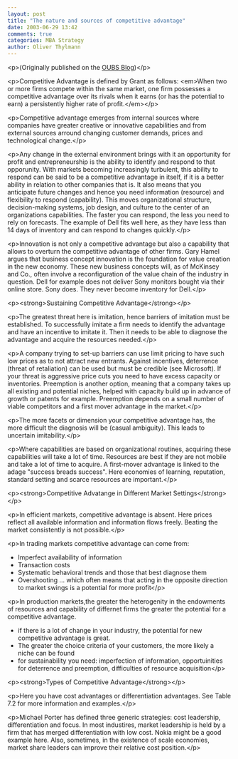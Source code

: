 ```yaml
---
layout: post
title: "The nature and sources of competitive advantage"
date: 2003-06-29 13:42
comments: true
categories: MBA Strategy
author: Oliver Thylmann
---
```



&lt;p&gt;(Originally published on the [OUBS Blog](http://blog.thylmann.net/category/oubs/))&lt;/p&gt;

&lt;p&gt;Competitive Advantage is defined by Grant as follows:
&lt;em&gt;When two or more firms compete within the same market, one firm possesses a competitive advantage over its rivals when it earns (or has the potential to earn) a persistently higher rate of profit.&lt;/em&gt;&lt;/p&gt;

&lt;p&gt;Competitive advantage emerges from internal sources where companies have greater creative or innovative capabilities and from external sources arround changing customer demands, prices and technological change.&lt;/p&gt;

&lt;p&gt;Any change in the external environment brings with it an opportunity for profit and entrepreneurship is the ability to identify and respond to that opporunity.  With markets becoming increasingly turbulent, this ability to respond can be said to be a competitive advantage in itself, if it is a better ability in relation to other companies that is. It also means that you anticipate future changes and hence you need information (resource) and flexibility to respond (capability).  This moves organizational structure, decision-making systems, job design, and culture to the center of an organizations capabilities. The faster you can respond, the less you need to rely on forecasts. The example of Dell fits well here, as they have less than 14 days of inventory and can respond to changes quickly.&lt;/p&gt;

&lt;p&gt;Innovation is not only a competitive advantage but also a capability that allows to overturn the competitive advantage of other firms. Gary Hamel argues that business concept innovation is the foundation for value creation in the new economy. These new business concepts will, as of McKinsey and Co., often involve a reconfiguration of the value chain of the industry in question. Dell for example does not deliver Sony monitors bought via their online store. Sony does. They never become inventory for Dell.&lt;/p&gt;

&lt;p&gt;&lt;strong&gt;Sustaining Competitive Advantage&lt;/strong&gt;&lt;/p&gt;

&lt;p&gt;The greatest threat here is imitation, hence barriers of imitation must be established. To successfully imitate a firm needs to identify the advantage and have an incentive to imitate it. Then it needs to be able to diagnose the advantage and acquire the resources needed.&lt;/p&gt;

&lt;p&gt;A company trying to set-up barriers can use limit pricing to have such low prices as to not attract new entrants. Against incentives, deterrence (threat of retaliation) can be used but must be credible (see Microsoft). If your threat is aggressive price cuts you need to have excess capacity or inventories. Preemption is another option, meaning that a company takes up all existing and potential niches, helped with capacity build up in advance of growth or patents for example. Preemption depends on a small number of viable competitors and a first mover advantage in the market.&lt;/p&gt;

&lt;p&gt;The more facets or dimension your competitive advantage has, the more difficult the diagnosis will be (casual ambiguity). This leads to uncertain imitability.&lt;/p&gt;

&lt;p&gt;Where capabilities are based on organizational routines, acquiring these capabilities will take a lot of time. Resources are best if they are not mobile and take a lot of time to acquire. A first-mover advantage is linked to the adage &quot;success breads success&quot;.  Here economies of learning, reputation, standard setting and scarce resources are important.&lt;/p&gt;

&lt;p&gt;&lt;strong&gt;Competitive Advatange in Different Market Settings&lt;/strong&gt;&lt;/p&gt;

&lt;p&gt;In efficient markets, competitive advantage is absent. Here prices reflect all available information and information flows freely. Beating the market consistently is not possible.&lt;/p&gt;

&lt;p&gt;In trading markets competitive advantage can come from:
- Imperfect availability of information
- Transaction costs
- Systematic behavioral trends and those that best diagnose them
- Overshooting ... which often means that acting in the opposite direction to market swings is a potential for more profit&lt;/p&gt;

&lt;p&gt;In production markets,the greater the heterogenity in the endowments of resources and capability of differnet firms the greater the potential for a competitive advantage.
- if there is a lot of change in your industry, the potential for new competitive advantage is great.
- The greater the choice criteria of your customers, the more likely a niche can be found
- for sustainability you need: imperfection of information, opportuinities for deterrence and preemption, difficulties of resource acquisition&lt;/p&gt;

&lt;p&gt;&lt;strong&gt;Types of Competitive Advantage&lt;/strong&gt;&lt;/p&gt;

&lt;p&gt;Here you have cost advantages or differentiation advantages. See Table 7.2 for more information and examples.&lt;/p&gt;

&lt;p&gt;Michael Porter has defined three generic strategies: cost leadership, differentiation and focus. In most industires, market leadership is held by a firm that has merged differentiation with low cost. Nokia might be a good example here. Also, sometimes, in the existence of scale economies, market share leaders can improve their relative cost position.&lt;/p&gt;



